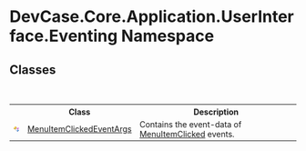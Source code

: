 # DevCase.Core.Application.UserInterface.Eventing Namespace
 




## Classes
&nbsp;<table><tr><th></th><th>Class</th><th>Description</th></tr><tr><td>![Public class](media/pubclass.gif "Public class")</td><td><a href="T_DevCase_Core_Application_UserInterface_Eventing_MenuItemClickedEventArgs">MenuItemClickedEventArgs</a></td><td>
Contains the event-data of <a href="E_DevCase_Core_Application_UserInterface_SystemMenuManager_MenuItemClicked">MenuItemClicked</a> events.</td></tr></table>&nbsp;
